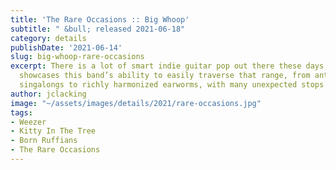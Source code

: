 ```yaml
---
title: 'The Rare Occasions :: Big Whoop'
subtitle: " &bull; released 2021-06-18"
category: details
publishDate: '2021-06-14'
slug: big-whoop-rare-occasions
excerpt: There is a lot of smart indie guitar pop out there these days, and this effort
  showcases this band’s ability to easily traverse that range, from anthemic hook-laden
  singalongs to richly harmonized earworms, with many unexpected stops in between.
author: jclacking
image: "~/assets/images/details/2021/rare-occasions.jpg"
tags:
- Weezer
- Kitty In The Tree
- Born Ruffians
- The Rare Occasions
---
```


